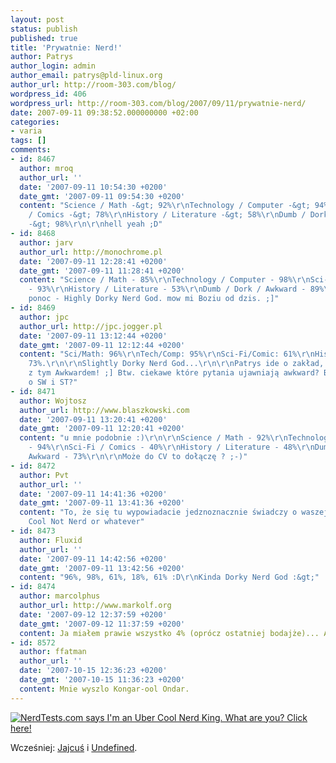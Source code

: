 ```yaml
---
layout: post
status: publish
published: true
title: 'Prywatnie: Nerd!'
author: Patrys
author_login: admin
author_email: patrys@pld-linux.org
author_url: http://room-303.com/blog/
wordpress_id: 406
wordpress_url: http://room-303.com/blog/2007/09/11/prywatnie-nerd/
date: 2007-09-11 09:38:52.000000000 +02:00
categories:
- varia
tags: []
comments:
- id: 8467
  author: mroq
  author_url: ''
  date: '2007-09-11 10:54:30 +0200'
  date_gmt: '2007-09-11 09:54:30 +0200'
  content: "Science / Math -&gt; 92%\r\nTechnology / Computer -&gt; 94%\r\nSci-Fi
    / Comics -&gt; 78%\r\nHistory / Literature -&gt; 58%\r\nDumb / Dork / Awkward
    -&gt; 98%\r\n\r\nhell yeah ;D"
- id: 8468
  author: jarv
  author_url: http://monochrome.pl
  date: '2007-09-11 12:28:41 +0200'
  date_gmt: '2007-09-11 11:28:41 +0200'
  content: "Science / Math - 85%\r\nTechnology / Computer - 98%\r\nSci-Fi / Comics
    - 93%\r\nHistory / Literature - 53%\r\nDumb / Dork / Awkward - 89%\r\n\r\njestem
    ponoc - Highly Dorky Nerd God. mow mi Boziu od dzis. ;]"
- id: 8469
  author: jpc
  author_url: http://jpc.jogger.pl
  date: '2007-09-11 13:12:44 +0200'
  date_gmt: '2007-09-11 12:12:44 +0200'
  content: "Sci/Math: 96%\r\nTech/Comp: 95%\r\nSci-Fi/Comic: 61%\r\nHist/Lit: 48%\r\nDumb:
    73%.\r\n\r\nSlightly Dorky Nerd God...\r\n\r\nPatrys ide o zakład, że kantowałeś
    z tym Awkwardem! ;] Btw. ciekawe które pytania ujawniają awkward? Brak wiedzy
    o SW i ST?"
- id: 8471
  author: Wojtosz
  author_url: http://www.blaszkowski.com
  date: '2007-09-11 13:20:41 +0200'
  date_gmt: '2007-09-11 12:20:41 +0200'
  content: "u mnie podobnie :)\r\n\r\nScience / Math - 92%\r\nTechnology / Computer
    - 94%\r\nSci-Fi / Comics - 40%\r\nHistory / Literature - 48%\r\nDumb / Dork /
    Awkward - 73%\r\n\r\nMoże do CV to dołączę ? ;-)"
- id: 8472
  author: Pvt
  author_url: ''
  date: '2007-09-11 14:41:36 +0200'
  date_gmt: '2007-09-11 13:41:36 +0200'
  content: "To, że się tu wypowiadacie jedznoznacznie świadczy o waszej nerdowatości.\r\n\r\n~~
    Cool Not Nerd or whatever"
- id: 8473
  author: Fluxid
  author_url: ''
  date: '2007-09-11 14:42:56 +0200'
  date_gmt: '2007-09-11 13:42:56 +0200'
  content: "96%, 98%, 61%, 18%, 61% :D\r\nKinda Dorky Nerd God :&gt;"
- id: 8474
  author: marcolphus
  author_url: http://www.markolf.org
  date: '2007-09-12 12:37:59 +0200'
  date_gmt: '2007-09-12 11:37:59 +0200'
  content: Ja miałem prawie wszystko 4% (oprócz ostatniej bodajże)... Aż mi wstyd...
- id: 8572
  author: ffatman
  author_url: ''
  date: '2007-10-15 12:36:23 +0200'
  date_gmt: '2007-10-15 11:36:23 +0200'
  content: Mnie wyszlo Kongar-ool Ondar.
---
```

<p class="strip"><a href="http://www.nerdtests.com/nt2ref.html"><img src="http://www.nerdtests.com/images/badge/nt2/b2fb231324674adf.jpg" alt="NerdTests.com says I'm an Uber Cool Nerd King.  What are you?  Click here!" /></a></p>

<p>Wcześniej: <a href="http://blog.jajcus.net/2007/09/10/no-to-ja-tez/">Jajcuś</a> i <a href="http://andrzej.dopierala.name/2007-09-10_NerdTest">Undefined</a>.</p>
